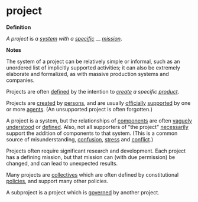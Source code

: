 # project

**Definition**

_A project_ is _a_ [_system_](https://github.com/gcassel/Modular-Organization-Terminology/blob/master/terms/system.md) _with a_ [_specific_](specific.md) __ [_mission_](mission.md).

**Notes**

The system of a project can be relatively simple or informal, such as an unordered list of implicitly supported activities; it can also be extremely elaborate and formalized, as with massive production systems and companies.

Projects are often [defined](define.md) by the intention to [_create_](create.md) _a specific_ [_product_](produce.md).

Projects are [created](create.md) by [persons](person.md), and are usually [officially](official.md) [supported](support.md) by one or more [agents](agent.md). (An unsupported project is often forgotten.)

A project is a system, but the relationships of [components](https://github.com/gcassel/Modular-Organization-Terminology/blob/master/terms/component.md) are often [vaguely](https://github.com/gcassel/Modular-Organization-Terminology/blob/master/terms/vague.md) [understood](https://github.com/gcassel/Modular-Organization-Terminology/blob/master/terms/understand.md) or [defined](https://github.com/gcassel/Modular-Organization-Terminology/blob/master/terms/define.md). Also, not all supporters of "the project" [necessarily](require.md) support the addition of components to that system. (This is a common source of misunderstanding, [confusion](confuse.md), [stress](stress.md) and [conflict](conflict.md).)

Projects often require significant research and development. Each project has a defining mission, but that mission can (with due permission) be changed, and can lead to unexpected results.

Many projects are [collectives](collective.md) which are often defined by constitutional [policies](policy.md), and support many other policies.

A subproject is a project which is [governed](govern.md) by another project.
